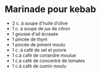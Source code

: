 # Marinade pour kebab
  * 2 c. à soupe d'huile d'olive
  * 1 c. à soupe de jus de citron 
  * 1 gousse d'ail écrasée 
  * 1 pincée de thym 
  * 1 pincée de piment moulu 
  * 1 c. à café de sel et poivre 
  * 1 c.à café de coriandre moulue
  * 1 c.à café de concentré de tomates 
  * 1 c.à café de cumin moulu